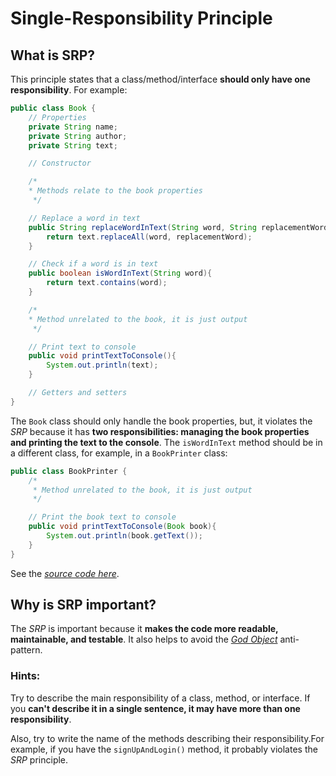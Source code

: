 # Single-Responsibility Principle
## What is SRP?
This principle states that a class/method/interface **should only have one responsibility**. For example:

```java
public class Book {
    // Properties
    private String name;
    private String author;
    private String text;

    // Constructor

    /*
    * Methods relate to the book properties
     */

    // Replace a word in text
    public String replaceWordInText(String word, String replacementWord){
        return text.replaceAll(word, replacementWord);
    }

    // Check if a word is in text
    public boolean isWordInText(String word){
        return text.contains(word);
    }

    /*
    * Method unrelated to the book, it is just output
     */

    // Print text to console
    public void printTextToConsole(){
        System.out.println(text);
    }

    // Getters and setters
}
```

The `Book` class should only handle the book properties, but, it violates the *SRP* because it has **two responsibilities: managing the book properties and printing the text to the console**. The `isWordInText` method should be in a different class, for example, in a `BookPrinter` class:

```java
public class BookPrinter {
    /*
     * Method unrelated to the book, it is just output
     */

    // Print the book text to console
    public void printTextToConsole(Book book){
        System.out.println(book.getText());
    }
}
```

See the [*source code here*](https://github.com/diegoborbadev/solid-principles-java/tree/main/src/main/java/SRP).

## Why is SRP important?
The *SRP* is important because it **makes the code more readable, maintainable, and testable**. It also helps to avoid the [*God Object*](../Anti-patterns/God_Object.md) anti-pattern.

### Hints:
Try to describe the main responsibility of a class, method, or interface. If you **can't describe it in a single sentence, it may have more than one responsibility**.

Also, try to write the name of the methods describing their responsibility.For example, if you have the `signUpAndLogin()` method, it probably violates the *SRP* principle.